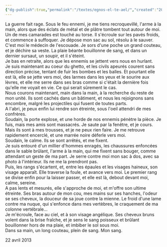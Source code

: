 ```yaml
---
{"dg-publish":true,"permalink":"/textes/egnos-el-te-ael/","created":"2024-04-08T12:06:16.365+02:00","updated":"2024-04-08T16:56:25.195+02:00"}
---
```


La guerre fait rage. Sous le feu ennemi, je me tiens recroquevillé, l'arme à la main, alors que des éclats de métal et de plâtre tombent tout autour de moi.  
Un de mes camarades est touché au torse. Il s'écroule sur les pavés froids, et commence à suffoquer. Je dépose mon sac au sol, résolu à le sauver. C'est moi le médecin de l'escouade. Je sors d'une poche un grand couteau, et je déchire sa veste. La plaie béante bouillonne de sang, et dans un dernier sursaut, un soupir, et il s'éteint.  
Je bas en retraite, alors que les ennemis se jettent vers nous en hurlant.  
Je suis maintenant au coeur du ghetto, et les civils apeurés courent sans direction précise, tentant de fuir les bombes et les balles. Et pourtant elle est là, elle se jette vers moi, des larmes dans les yeux et le sourire aux lèvres, et elle me serre dans ses bras comme si c'était la dernière fois qu'elle me voyait en vie. Ce qui serait sûrement le cas.  
Nous courons maintenant, main dans la main, à la recherche du reste de mon unité. Ils sont cachés dans un bâtiment, et nous les rejoignons sans encombre, malgré les projectiles qui fusent de toutes parts.  
A l'abri, je peux enfin lui rendre son étreinte, sous l'oeil attendri de mes confrères.  
Soudain, la porte explose, et une horde de nos ennemis pénètre la pièce. Je fuis, mais mes amis sont massacrés. Je saute par la fenêtre, et je cours. Mais ils sont à mes trousses, et je ne peux rien faire. Je me retrouve rapidement encerclé, et une marrée noire déferle vers moi.  
Soudain, le calme. Ils se sont arrêtés, et me fixent.  
Je suis entouré d'un millier d'hommes enragés, les chaussures enfoncées dans le sable brûlant, l'arme à la main, qui me fixent sans bouger, comme attendant un geste de ma part. Je serre contre moi mon sac à dos, avec sa photo à l'intérieur. Ils ne me la prendront pas.  
Puis, les rangs s'écartent, et, entre les épaules et les visages haineux, son visage apparaît. Elle traverse la foule, et avance vers moi. Le premier rang se divise enfin pour la laisser passer, et elle est là, debout devant moi, calme, sereine.  
A pas lents et mesurés, elle s'approche de moi, et m'offre son ultime étreinte. Ses bras autour de mon cou, mes mains sur ses hanches, l'odeur se ses cheveux, la douceur de sa joue contre la mienne. Le froid d'une lame contre ma nuque, qui s'enfonce dans mes vertèbres, le craquement de ma colonne vertébrale...  
Je m'écroule, face au ciel, et à son visage angélique. Ses cheveux bruns volent dans la brise fraîche, et je sens le sang poisseux et brûlant bouillonner hors de ma plaie, et imbiber le sol sous moi.  
Dans sa main, un long couteau, plein de sang. Mon sang.

22 avril 2013